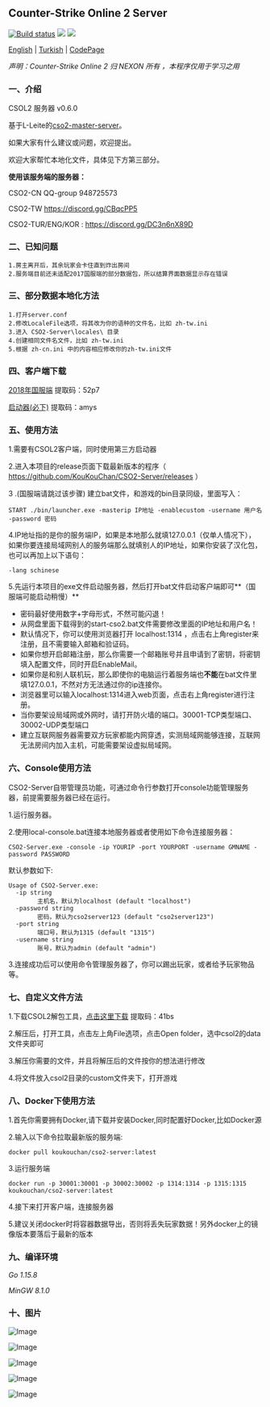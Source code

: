 ## Counter-Strike Online 2 Server 

[![Build status](https://ci.appveyor.com/api/projects/status/a4pj1il9li5s08k5?svg=true)](https://ci.appveyor.com/project/KouKouChan/cso2-server)
[![](https://img.shields.io/badge/license-MIT-green)](./LICENSE)
[![](https://img.shields.io/badge/version-v0.6.0-blue)](https://github.com/KouKouChan/CSO2-Server/releases)

[English](./README.en.md) | [Turkish](./README.tr.md) | [CodePage](./CodePage.md)

*声明：Counter-Strike Online 2 归 NEXON 所有 ，本程序仅用于学习之用*

### 一、介绍

CSOL2 服务器 v0.6.0

基于L-Leite的[cso2-master-server](https://github.com/L-Leite/cso2-master-server)。

如果大家有什么建议或问题，欢迎提出。

欢迎大家帮忙本地化文件，具体见下方第三部分。

**使用该服务端的服务器：**

CSO2-CN QQ-group 948725573

CSO2-TW https://discord.gg/CBqcPP5

CSO2-TUR/ENG/KOR : https://discord.gg/DC3n6nX89D

### 二、已知问题

    1.房主离开后，其余玩家会卡住直到炸出房间
    2.服务端目前还未适配2017国服端的部分数据包，所以结算界面数据显示存在错误

### 三、部分数据本地化方法

```
1.打开server.conf
2.修改LocaleFile选项，将其改为你的语种的文件名，比如 zh-tw.ini
3.进入 CSO2-Server\locales\ 目录
4.创建相同文件名文件，比如 zh-tw.ini
5.根据 zh-cn.ini 中的内容相应修改你的zh-tw.ini文件
```

### 四、客户端下载

  [2018年国服端](https://pan.baidu.com/s/1KD5ZIEsdTogUJ4WY_b-OjA) 提取码：52p7 

  [启动器(必下)](https://pan.baidu.com/s/1QGyRmjw24eJ5ycrFjorv_g)  提取码：amys

### 五、使用方法

1.需要有CSOL2客户端，同时使用第三方启动器

2.进入本项目的release页面下载最新版本的程序（ https://github.com/KouKouChan/CSO2-Server/releases ）

3 .(国服端请跳过该步骤) 建立bat文件，和游戏的bin目录同级，里面写入：

```shell
START ./bin/launcher.exe -masterip IP地址 -enablecustom -username 用户名 -password 密码
```

4.IP地址指的是你的服务端IP，如果是本地那么就填127.0.0.1（仅单人情况下），如果你要连接局域网别人的服务端那么就填别人的IP地址，如果你安装了汉化包，也可以再加上以下语句：

```shell
-lang schinese
```

5.先运行本项目的exe文件启动服务器，然后打开bat文件启动客户端即可**（国服端可能启动稍慢）**

- 密码最好使用数字+字母形式，不然可能闪退！
- 从网盘里面下载得到的start-cso2.bat文件需要修改里面的IP地址和用户名！
- 默认情况下，你可以使用浏览器打开 localhost:1314 ，点击右上角register来注册，且不需要输入邮箱和验证码。
- 如果你想开启邮箱注册，那么你需要一个邮箱账号并且申请到了密钥，将密钥填入配置文件，同时开启EnableMail。
- 如果你是和别人联机玩，那么即使你的电脑运行着服务端也**不能**在bat文件里填127.0.0.1，不然对方无法通过你的ip连接你。
- 浏览器里可以输入localhost:1314进入web页面，点击右上角register进行注册。
- 当你要架设局域网或外网时，请打开防火墙的端口。30001-TCP类型端口、30002-UDP类型端口
- 建立互联网服务器需要双方玩家都能内网穿透，实测局域网能够连接，互联网无法房间内加入主机，可能需要架设虚拟局域网。

### 六、Console使用方法

CSO2-Server自带管理员功能，可通过命令行参数打开console功能管理服务器，前提需要服务器已经在运行。

1.运行服务器。

2.使用local-console.bat连接本地服务器或者使用如下命令连接服务器：

```
CSO2-Server.exe -console -ip YOURIP -port YOURPORT -username GMNAME -password PASSWORD
```

默认参数如下:

```
Usage of CSO2-Server.exe:
  -ip string
        主机名，默认为localhost (default "localhost")
  -password string
        密码，默认为cso2server123 (default "cso2server123")
  -port string
        端口号，默认为1315 (default "1315")
  -username string
        账号，默认为admin (default "admin")
```

3.连接成功后可以使用命令管理服务器了，你可以踢出玩家，或者给予玩家物品等。

### 七、自定义文件方法

1.下载CSOL2解包工具，[点击这里下载](https://pan.baidu.com/s/14q1SoIdHwp1casMWG2OS-w) 提取码：41bs

2.解压后，打开工具，点击左上角File选项，点击Open folder，选中csol2的data文件夹即可

3.解压你需要的文件，并且将解压后的文件按你的想法进行修改

4.将文件放入csol2目录的custom文件夹下，打开游戏

### 八、Docker下使用方法

1.首先你需要拥有Docker,请下载并安装Docker,同时配置好Docker,比如Docker源

2.输入以下命令拉取最新版的服务端:

```shell
docker pull koukouchan/cso2-server:latest
```

3.运行服务端

```shell
docker run -p 30001:30001 -p 30002:30002 -p 1314:1314 -p 1315:1315 koukouchan/cso2-server:latest
```

4.接下来打开客户端，连接服务器

5.建议关闭docker时将容器数据导出，否则将丢失玩家数据！另外docker上的镜像版本要落后于最新的版本

### 九、编译环境

*Go 1.15.8*

*MinGW 8.1.0*

### 十、图片

![Image](./photos/main.png)

![Image](./photos/intro.png)

![Image](./photos/channel.png)

![Image](./photos/ingame.jpg)

![Image](./photos/result.jpg)
